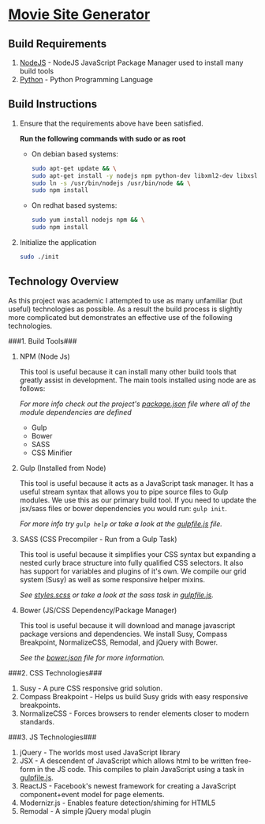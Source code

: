[Movie Site Generator](../README.md)
==================================================

Build Requirements
--------------------------------------

1. [NodeJS](https://docs.npmjs.com/getting-started/installing-node) - NodeJS JavaScript Package Manager used to install many build tools
2. [Python](https://www.python.org/downloads/) - Python Programming Language

Build Instructions
--------------------------------------

1. Ensure that the requirements above have been satisfied.

	**Run the following commands with sudo or as root**

	* On debian based systems:
		```bash
		sudo apt-get update && \
		sudo apt-get install -y nodejs npm python-dev libxml2-dev libxslt1-dev && \
		sudo ln -s /usr/bin/nodejs /usr/bin/node && \
		sudo npm install
		```
	
	* On redhat based systems:
		```bash
		sudo yum install nodejs npm && \
		sudo npm install
		```
2. Initialize the application

	```bash
	sudo ./init
	```

Technology Overview
--------------------------------------
As this project was academic I attempted to use as many
unfamiliar (but useful) technologies as possible. As a result
the build process is slightly more complicated but demonstrates an
effective use of the following technologies.

###1. Build Tools###
1. NPM (Node Js)

	This tool is useful because it can install many other build tools that greatly
	assist in development. The main tools installed using node are as follows:
	
	*For more info check out the project's [package.json](../package.json) file where all of the module dependencies are defined*
	* Gulp
	* Bower
	* SASS
	* CSS Minifier

2. Gulp (Installed from Node)

	This tool is useful because it acts as a JavaScript task manager. It has a useful
	stream syntax that allows you to pipe source files to Gulp modules. We use this as
	our primary build tool. If you need to update the jsx/sass files or bower dependencies
	you would run: ```gulp init```. 

	*For more info try ```gulp help``` or take a look at the [gulpfile.js](../gulpfile.js) file.*

3. SASS (CSS Precompiler - Run from a Gulp Task)

	This tool is useful because it simplifies your CSS syntax but expanding a nested curly
	brace structure into fully qualified CSS selectors. It also has support for variables
	and plugins of it's own. We compile our grid system (Susy) as well as some responsive
	helper mixins. 

	*See [styles.scss](../scss/styles.scss) or take a look at the sass task in [gulpfile.js](../gulpfile.js).*
4. Bower (JS/CSS Dependency/Package Manager)

	This tool is useful because it will download and manage javascript package
	versions and dependencies. We install Susy, Compass Breakpoint, NormalizeCSS, Remodal, and jQuery with Bower. 

	*See the [bower.json](../bower.json) file for more information.*

###2. CSS Technologies###
1. Susy - A pure CSS responsive grid solution.
2. Compass Breakpoint - Helps us build Susy grids with easy responsive breakpoints.
3. NormalizeCSS - Forces browsers to render elements closer to modern standards.

###3. JS Technologies###
1. jQuery - The worlds most used JavaScript library
2. JSX - A descendent of JavaScript which allows html to be written free-form in the JS code. This compiles to plain JavaScript using a task in [gulpfile.js](../gulpfile.js).
3. ReactJS - Facebook's newest framework for creating a JavaScript component+event model for page elements.
4. Modernizr.js - Enables feature detection/shiming for HTML5
5. Remodal - A simple jQuery modal plugin
	
